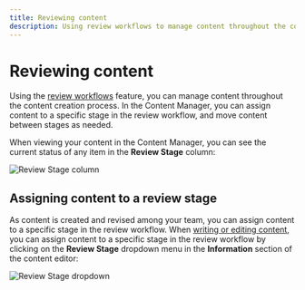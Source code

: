 ```yaml
---
title: Reviewing content
description: Using review workflows to manage content throughout the content creation process.
---
```


# Reviewing content <GoldBadge withLinkIcon link="https://strapi.io/pricing-self-hosted" /> <AlphaBadge />

Using the [review workflows](/user-docs/settings/review-workflows) feature, you can manage content throughout the content creation process. In the Content Manager, you can assign content to a specific stage in the review workflow, and move content between stages as needed.

When viewing your content in the Content Manager, you can see the current status of any item in the **Review Stage** column:

![Review Stage column](/img/assets/content-manager/review-stage-column.png)

## Assigning content to a review stage

As content is created and revised among your team, you can assign content to a specific stage in the review workflow. When [writing or editing content](/user-docs/content-manager/writing-content), you can assign content to a specific stage in the review workflow by clicking on the **Review Stage** dropdown menu in the **Information** section of the content editor:

![Review Stage dropdown](/img/assets/content-manager/review-stage-dropdown.png)
